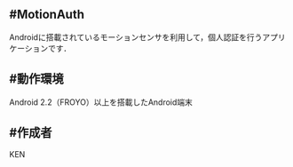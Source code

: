 #MotionAuth
-
Androidに搭載されているモーションセンサを利用して，個人認証を行うアプリケーションです．

#動作環境
-
Android 2.2（FROYO）以上を搭載したAndroid端末

#作成者
-
KEN

